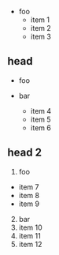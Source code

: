 - foo
  - item 1
  - item 2
  - item 3

## head

- foo

- bar
  - item 4
  - item 5
  - item 6

## head 2

1. foo
  - item 7
  - item 8
  - item 9
2. bar
  1. item 10
  2. item 11
  3. item 12
